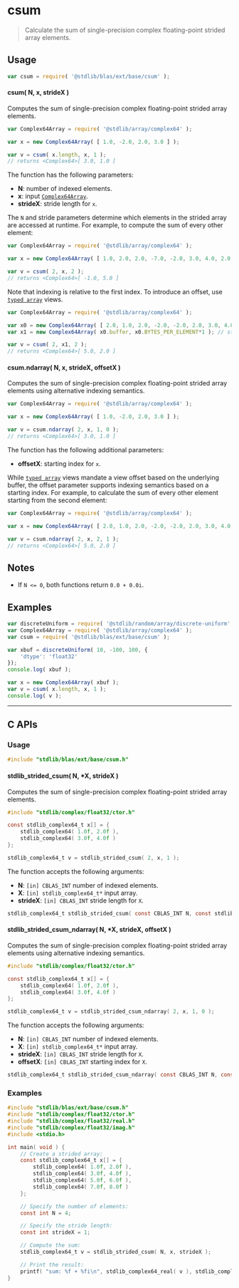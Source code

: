 <!--

@license Apache-2.0

Copyright (c) 2025 The Stdlib Authors.

Licensed under the Apache License, Version 2.0 (the "License");
you may not use this file except in compliance with the License.
You may obtain a copy of the License at

   http://www.apache.org/licenses/LICENSE-2.0

Unless required by applicable law or agreed to in writing, software
distributed under the License is distributed on an "AS IS" BASIS,
WITHOUT WARRANTIES OR CONDITIONS OF ANY KIND, either express or implied.
See the License for the specific language governing permissions and
limitations under the License.

-->

# csum

> Calculate the sum of single-precision complex floating-point strided array elements.

<section class="intro">

</section>

<!-- /.intro -->

<section class="usage">

## Usage

```javascript
var csum = require( '@stdlib/blas/ext/base/csum' );
```

#### csum( N, x, strideX )

Computes the sum of single-precision complex floating-point strided array elements.

```javascript
var Complex64Array = require( '@stdlib/array/complex64' );

var x = new Complex64Array( [ 1.0, -2.0, 2.0, 3.0 ] );

var v = csum( x.length, x, 1 );
// returns <Complex64>[ 3.0, 1.0 ]
```

The function has the following parameters:

-   **N**: number of indexed elements.
-   **x**: input [`Complex64Array`][@stdlib/array/complex64].
-   **strideX**: stride length for `x`.

The `N` and stride parameters determine which elements in the strided array are accessed at runtime. For example, to compute the sum of every other element:

```javascript
var Complex64Array = require( '@stdlib/array/complex64' );

var x = new Complex64Array( [ 1.0, 2.0, 2.0, -7.0, -2.0, 3.0, 4.0, 2.0 ] );

var v = csum( 2, x, 2 );
// returns <Complex64>[ -1.0, 5.0 ]
```

Note that indexing is relative to the first index. To introduce an offset, use [`typed array`][mdn-typed-array] views.

<!-- eslint-disable stdlib/capitalized-comments -->

```javascript
var Complex64Array = require( '@stdlib/array/complex64' );

var x0 = new Complex64Array( [ 2.0, 1.0, 2.0, -2.0, -2.0, 2.0, 3.0, 4.0 ] );
var x1 = new Complex64Array( x0.buffer, x0.BYTES_PER_ELEMENT*1 ); // start at 2nd element

var v = csum( 2, x1, 2 );
// returns <Complex64>[ 5.0, 2.0 ]
```

#### csum.ndarray( N, x, strideX, offsetX )

Computes the sum of single-precision complex floating-point strided array elements using alternative indexing semantics.

```javascript
var Complex64Array = require( '@stdlib/array/complex64' );

var x = new Complex64Array( [ 1.0, -2.0, 2.0, 3.0 ] );

var v = csum.ndarray( 2, x, 1, 0 );
// returns <Complex64>[ 3.0, 1.0 ]
```

The function has the following additional parameters:

-   **offsetX**: starting index for `x`.

While [`typed array`][mdn-typed-array] views mandate a view offset based on the underlying buffer, the offset parameter supports indexing semantics based on a starting index. For example, to calculate the sum of every other element starting from the second element:

```javascript
var Complex64Array = require( '@stdlib/array/complex64' );

var x = new Complex64Array( [ 2.0, 1.0, 2.0, -2.0, -2.0, 2.0, 3.0, 4.0 ] );

var v = csum.ndarray( 2, x, 2, 1 );
// returns <Complex64>[ 5.0, 2.0 ]
```

</section>

<!-- /.usage -->

<section class="notes">

## Notes

-   If `N <= 0`, both functions return `0.0 + 0.0i`.

</section>

<!-- /.notes -->

<section class="examples">

## Examples

<!-- eslint no-undef: "error" -->

```javascript
var discreteUniform = require( '@stdlib/random/array/discrete-uniform' );
var Complex64Array = require( '@stdlib/array/complex64' );
var csum = require( '@stdlib/blas/ext/base/csum' );

var xbuf = discreteUniform( 10, -100, 100, {
    'dtype': 'float32'
});
console.log( xbuf );

var x = new Complex64Array( xbuf );
var v = csum( x.length, x, 1 );
console.log( v );
```

</section>

<!-- /.examples -->

<!-- C interface documentation. -->

* * *

<section class="c">

## C APIs

<!-- Section to include introductory text. Make sure to keep an empty line after the intro `section` element and another before the `/section` close. -->

<section class="intro">

</section>

<!-- /.intro -->

<!-- C usage documentation. -->

<section class="usage">

### Usage

```c
#include "stdlib/blas/ext/base/csum.h"
```

#### stdlib_strided_csum( N, \*X, strideX )

Computes the sum of single-precision complex floating-point strided array elements.

```c
#include "stdlib/complex/float32/ctor.h"

const stdlib_complex64_t x[] = {
    stdlib_complex64( 1.0f, 2.0f ),
    stdlib_complex64( 3.0f, 4.0f )
};

stdlib_complex64_t v = stdlib_strided_csum( 2, x, 1 );
```

The function accepts the following arguments:

-   **N**: `[in] CBLAS_INT` number of indexed elements.
-   **X**: `[in] stdlib_complex64_t*` input array.
-   **strideX**: `[in] CBLAS_INT` stride length for `X`.

```c
stdlib_complex64_t stdlib_strided_csum( const CBLAS_INT N, const stdlib_complex64_t *X, const CBLAS_INT strideX );
```

#### stdlib_strided_csum_ndarray( N, \*X, strideX, offsetX )

Computes the sum of single-precision complex floating-point strided array elements using alternative indexing semantics.

```c
#include "stdlib/complex/float32/ctor.h"

const stdlib_complex64_t x[] = {
    stdlib_complex64( 1.0f, 2.0f ),
    stdlib_complex64( 3.0f, 4.0f )
};

stdlib_complex64_t v = stdlib_strided_csum_ndarray( 2, x, 1, 0 );
```

The function accepts the following arguments:

-   **N**: `[in] CBLAS_INT` number of indexed elements.
-   **X**: `[in] stdlib_complex64_t*` input array.
-   **strideX**: `[in] CBLAS_INT` stride length for `X`.
-   **offsetX**: `[in] CBLAS_INT` starting index for `X`.

```c
stdlib_complex64_t stdlib_strided_csum_ndarray( const CBLAS_INT N, const stdlib_complex64_t *X, const CBLAS_INT strideX, const CBLAS_INT offsetX );
```

</section>

<!-- /.usage -->

<!-- C API usage notes. Make sure to keep an empty line after the `section` element and another before the `/section` close. -->

<section class="notes">

</section>

<!-- /.notes -->

<!-- C API usage examples. -->

<section class="examples">

### Examples

```c
#include "stdlib/blas/ext/base/csum.h"
#include "stdlib/complex/float32/ctor.h"
#include "stdlib/complex/float32/real.h"
#include "stdlib/complex/float32/imag.h"
#include <stdio.h>

int main( void ) {
    // Create a strided array:
    const stdlib_complex64_t x[] = {
        stdlib_complex64( 1.0f, 2.0f ),
        stdlib_complex64( 3.0f, 4.0f ),
        stdlib_complex64( 5.0f, 6.0f ),
        stdlib_complex64( 7.0f, 8.0f )
    };

    // Specify the number of elements:
    const int N = 4;

    // Specify the stride length:
    const int strideX = 1;

    // Compute the sum:
    stdlib_complex64_t v = stdlib_strided_csum( N, x, strideX );

    // Print the result:
    printf( "sum: %f + %fi\n", stdlib_complex64_real( v ), stdlib_complex64_imag( v ) );
}
```

</section>

<!-- /.examples -->

</section>

<!-- /.c -->

<section class="references">

</section>

<!-- /.references -->

<!-- Section for related `stdlib` packages. Do not manually edit this section, as it is automatically populated. -->

<section class="related">

</section>

<!-- /.related -->

<!-- Section for all links. Make sure to keep an empty line after the `section` element and another before the `/section` close. -->

<section class="links">

[@stdlib/array/complex64]: https://github.com/stdlib-js/stdlib/tree/develop/lib/node_modules/%40stdlib/array/complex64

[mdn-typed-array]: https://developer.mozilla.org/en-US/docs/Web/JavaScript/Reference/Global_Objects/TypedArray

</section>

<!-- /.links -->
